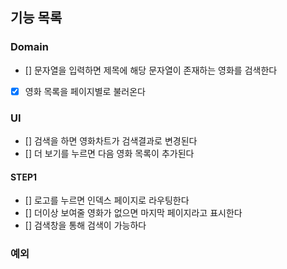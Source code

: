 ## 기능 목록

### Domain

- [] 문자열을 입력하면 제목에 해당 문자열이 존재하는 영화를 검색한다
- [x] 영화 목록을 페이지별로 불러온다

### UI

- [] 검색을 하면 영화차트가 검색결과로 변경된다
- [] 더 보기를 누르면 다음 영화 목록이 추가된다

#### STEP1

- [] 로고를 누르면 인덱스 페이지로 라우팅한다
- [] 더이상 보여줄 영화가 없으면 마지막 페이지라고 표시한다
- [] 검색창을 통해 검색이 가능하다

### 예외
